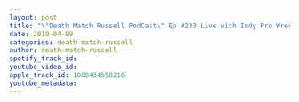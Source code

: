 ```yaml
---
layout: post
title: "\"Death Match Russell PodCast\" Ep #233 Live with Indy Pro Wrestler Jay Evans! Tune in!"
date: 2019-04-09
categories: death-match-russell
author: death-match-russell
spotify_track_id: 
youtube_video_id: 
apple_track_id: 1000434550216
youtube_metadata: 
---
```


